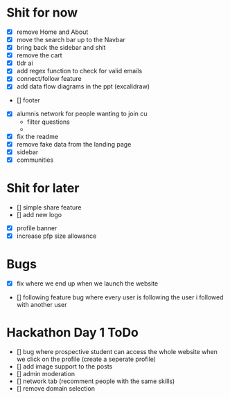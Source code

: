 # Shit for now
- [x] remove Home and About 
- [x] move the search bar up to the Navbar 
- [x] bring back the sidebar and shit
- [x] remove the cart 
- [x] tldr ai 
- [x] add regex function to check for valid emails 
- [x] connect/follow feature
- [x] add data flow diagrams in the ppt (excalidraw)
- [] footer
- [x] alumnis network for people wanting to join cu
    - filter questions
    - 
- [x] fix the readme
- [x] remove fake data from the landing page
- [x] sidebar
- [x] communities

# Shit for later
- [] simple share feature
- [] add new logo
- [x] profile banner
- [x] increase pfp size allowance

# Bugs
- [x] fix where we end up when we launch the website
- [] following feature bug where every user is following the user i followed with another user  

# Hackathon Day 1 ToDo
- [] bug where prospective student can access the whole website when we click on the profile (create a seperate profile)
- [] add image support to the posts
- [] admin moderation 
- [] network tab (recomment people with the same skills)
- [] remove domain selection